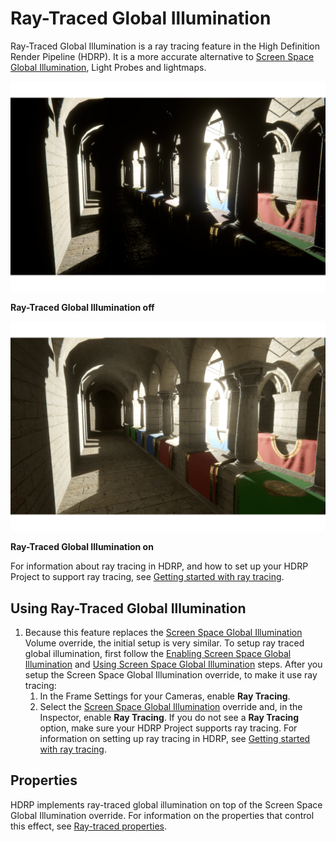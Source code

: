 # Ray-Traced Global Illumination

Ray-Traced Global Illumination is a ray tracing feature in the High Definition Render Pipeline (HDRP). It is a more accurate alternative to [Screen Space Global Illumination](Override-Screen-Space-GI.md), Light Probes and lightmaps.

![](Images/RayTracedGlobalIllumination1.png)

**Ray-Traced Global Illumination off**

![](Images/RayTracedGlobalIllumination2.png)

**Ray-Traced Global Illumination on**

For information about ray tracing in HDRP, and how to set up your HDRP Project to support ray tracing, see [Getting started with ray tracing](Ray-Tracing-Getting-Started.md).

## Using Ray-Traced Global Illumination

1. Because this feature replaces the [Screen Space Global Illumination](Override-Screen-Space-GI.md) Volume override, the initial setup is very similar. To setup ray traced global illumination, first follow the [Enabling Screen Space Global Illumination](Override-Screen-Space-GI.md#enabling-screen-space-global-illumination) and [Using Screen Space Global Illumination](Override-Screen-Space-GI.md#using-screen-space-global-illumination) steps. After you setup the Screen Space Global Illumination override, to make it use ray tracing:
   1. In the Frame Settings for your Cameras, enable **Ray Tracing**.
   2. Select the [Screen Space Global Illumination](Override-Screen-Space-GI.md) override and, in the Inspector, enable **Ray Tracing**. If you do not see a **Ray Tracing** option, make sure your HDRP Project supports ray tracing. For information on setting up ray tracing in HDRP, see [Getting started with ray tracing](Ray-Tracing-Getting-Started.md).

## Properties

HDRP implements ray-traced global illumination on top of the Screen Space Global Illumination override. For information on the properties that control this effect, see [Ray-traced properties](Override-Screen-Space-GI.md#ray-traced).

